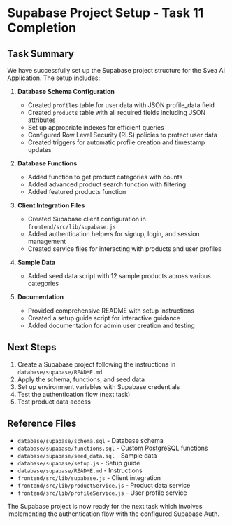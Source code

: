 # Supabase Project Setup - Task 11 Completion

## Task Summary
We have successfully set up the Supabase project structure for the Svea AI Application. The setup includes:

1. **Database Schema Configuration**
   - Created `profiles` table for user data with JSON profile_data field
   - Created `products` table with all required fields including JSON attributes
   - Set up appropriate indexes for efficient queries
   - Configured Row Level Security (RLS) policies to protect user data
   - Created triggers for automatic profile creation and timestamp updates

2. **Database Functions**
   - Added function to get product categories with counts
   - Added advanced product search function with filtering
   - Added featured products function

3. **Client Integration Files**
   - Created Supabase client configuration in `frontend/src/lib/supabase.js`
   - Added authentication helpers for signup, login, and session management
   - Created service files for interacting with products and user profiles

4. **Sample Data**
   - Added seed data script with 12 sample products across various categories

5. **Documentation**
   - Provided comprehensive README with setup instructions
   - Created a setup guide script for interactive guidance
   - Added documentation for admin user creation and testing

## Next Steps
1. Create a Supabase project following the instructions in `database/supabase/README.md`
2. Apply the schema, functions, and seed data
3. Set up environment variables with Supabase credentials
4. Test the authentication flow (next task)
5. Test product data access

## Reference Files
- `database/supabase/schema.sql` - Database schema
- `database/supabase/functions.sql` - Custom PostgreSQL functions
- `database/supabase/seed_data.sql` - Sample data
- `database/supabase/setup.js` - Setup guide
- `database/supabase/README.md` - Instructions
- `frontend/src/lib/supabase.js` - Client integration
- `frontend/src/lib/productService.js` - Product data service
- `frontend/src/lib/profileService.js` - User profile service

The Supabase project is now ready for the next task which involves implementing the authentication flow with the configured Supabase Auth. 